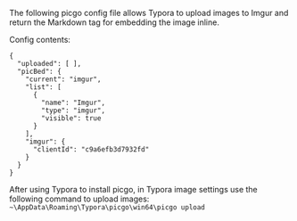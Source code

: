 The following picgo config file allows Typora to upload images to Imgur and return the Markdown tag for embedding the image inline.

Config contents:
```
{
  "uploaded": [ ],
  "picBed": {
    "current": "imgur",
    "list": [
      {
        "name": "Imgur",
        "type": "imgur",
        "visible": true
      }
    ],
    "imgur": {
      "clientId": "c9a6efb3d7932fd"
    }
  }
}
```

After using Typora to install picgo, in Typora image settings use the following command to upload images:
`~\AppData\Roaming\Typora\picgo\win64\picgo upload`
